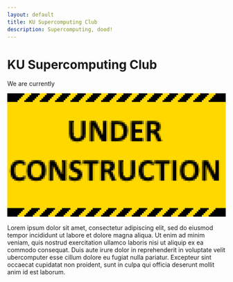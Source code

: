 ```yaml
---
layout: default
title: KU Supercomputing Club
description: Supercomputing, dood!
---
```

<h1>KU Supercomputing Club</h1>
We are currently

![IMAGE](UNDER_CONSTRUCTION.png)

Lorem ipsum dolor sit amet, consectetur adipiscing elit, sed do eiusmod tempor incididunt ut labore et dolore magna aliqua. 
Ut enim ad minim veniam, quis nostrud exercitation ullamco laboris nisi ut aliquip ex ea commodo consequat. 
Duis aute irure dolor in reprehenderit in voluptate velit ubercomputer esse cillum dolore eu fugiat nulla pariatur. 
Excepteur sint occaecat cupidatat non proident, sunt in culpa qui officia deserunt mollit anim id est laborum.
